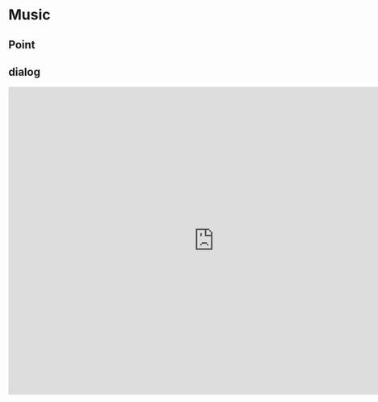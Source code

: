 # Music

## Point



## dialog

<iframe name="easyXDM_default7530_provider" id="easyXDM_default7530_provider" src="https://cns.ef-cdn.com/Juno/EvcContent/15/16/7/Music/index.html?api_v=0.0.13&amp;accessKey=01c855cd-4e28-4664-8db0-c4ebd0a69819&amp;attendanceToken=221c487f-46fd-40e5-9bc2-45213ed4dbfd&amp;xdm_e=https%3A%2F%2Fevc.ef.com.cn&amp;xdm_c=default7530&amp;xdm_p=1" frameborder="0" style="box-sizing: border-box; width: 813px; height: 609.75px;"></iframe>